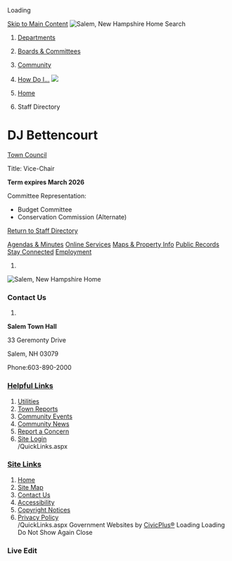  

Loading

  [Skip to Main Content](https://www.salemnh.gov/directory.aspx?EID=191/)   ![Salem, New Hampshire Home](images/d35f389c020b9ef6f8d566b8bfdd26e86bb808680e52e3c5f55cf7224c3a84c6.png)  Search 

 1.  [Departments](https://www.salemnh.gov/149/Departments) 
 1.  [Boards & Committees](https://www.salemnh.gov/27/Boards-Committees) 
 1.  [Community](https://www.salemnh.gov/31/Community) 
 1.  [How Do I...](https://www.salemnh.gov/9/How-Do-I) 
  ![](images/6d39fcb1b54b22633fb2c0c89c323ca2a2e0594cd52512d430a64c3804e45b20.jpg)  

 1.  [Home](https://www.salemnh.gov/) 
 1. Staff Directory

# DJ Bettencourt

   [Town Council](https://www.salemnh.gov/Directory.aspx?DID=55) 

Title: Vice-Chair 

 __Term expires March 2026__ 

Committee Representation:

 * Budget Committee
 * Conservation Commission (Alternate)
  

 [Return to Staff Directory](https://www.salemnh.gov/Directory.aspx) 

  [Agendas & Minutes](https://www.salemnh.gov/agendacenter)   [Online Services](https://www.salemnh.gov/475/Online-Services)   [Maps & Property Info](https://salemnh.mapgeo.io/)   [Public Records](https://www.salemnh.gov/476/Public-Records-Center)   [Stay Connected](https://www.salemnh.gov/list.aspx)   [Employment](https://www.salemnh.gov/211/Employment-Opportunities)  

 1.    

 ![Salem, New Hampshire Home](images/d0818aa906f2a011eef4ac4d769b0ea3932daa487014258437f51184f6a812d5.png)    

### Contact Us

 1.    

 __Salem Town Hall__    

33 Geremonty Drive   

Salem, NH 03079   

Phone:603-890-2000   

###  [Helpful Links](https://www.salemnh.gov/QuickLinks.aspx?CID=15) 

 1.  [Utilities](https://www.salemnh.gov/511/Utilities)  
 1.  [Town Reports](https://www.salemnh.gov/544/Town-Reports)  
 1.  [Community Events](https://www.salemnh.gov/Calendar.aspx)  
 1.  [Community News](https://www.salemnh.gov/CivicAlerts.aspx)  
 1.  [Report a Concern](https://www.salemnh.gov/RequestTracker.aspx)  
 1.  [Site Login](https://www.salemnh.gov/admin)  
 /QuickLinks.aspx 

###  [Site Links](https://www.salemnh.gov/QuickLinks.aspx?CID=16) 

 1.  [Home](https://www.salemnh.gov/)  
 1.  [Site Map](https://www.salemnh.gov/sitemap)  
 1.  [Contact Us](https://www.salemnh.gov/directory.aspx)  
 1.  [Accessibility](https://www.salemnh.gov/accessibility)  
 1.  [Copyright Notices](https://www.salemnh.gov/copyright)  
 1.  [Privacy Policy](https://www.salemnh.gov/privacy)  
 /QuickLinks.aspx Government Websites by [CivicPlus®](https://connect.civicplus.com/referral)  Loading Loading Do Not Show Again Close 

### Live Edit

 